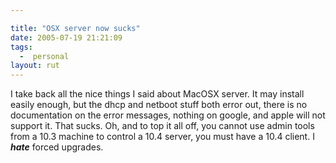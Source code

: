 ```yaml
---

title: "OSX server now sucks"
date: 2005-07-19 21:21:09
tags:
  -  personal
layout: rut
---
```


<p>I take back all the nice things I said about MacOSX server. It may install easily enough, but the dhcp and netboot stuff both error out, there is no documentation on the error messages, nothing on google, and apple will not support it.  That sucks. Oh, and to top it all off, you cannot use admin tools from a 10.3 machine to control a 10.4 server, you must have a 10.4 client. I <strong><em>hate</em></strong> forced upgrades.</p>

